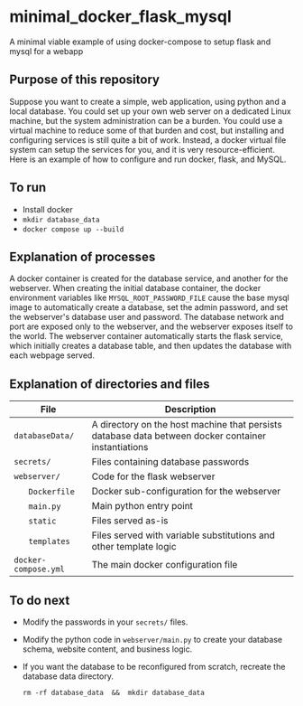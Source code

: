 # minimal_docker_flask_mysql
A minimal viable example of using docker-compose to setup flask and mysql for a webapp


## Purpose of this repository 

  Suppose you want to create a simple, web application, using python and a local database.
  You could set up your own web server on a dedicated Linux machine, but the system administration can be a burden.
  You could use a virtual machine to reduce some of that burden and cost, but installing and configuring services is still quite a bit of work.
  Instead, a docker virtual file system can setup the services for you, and it is very resource-efficient.
  Here is an example of how to configure and run docker, flask, and MySQL.


## To run

 * Install docker
 * `mkdir database_data`
 * `docker compose up --build`

 
## Explanation of processes
  
  A docker container is created for the database service, and another for the webserver.
  When creating the initial database container, the docker environment variables like `MYSQL_ROOT_PASSWORD_FILE` cause the base mysql image to automatically
  create a database, set the admin password, and set the webserver's database user and password.
  The database network and port are exposed only to the webserver, and the webserver exposes itself to the world.
  The webserver container automatically starts the flask service, which initially creates a database table,
  and then updates the database with each webpage served.


## Explanation of directories and files

| File | Description |
| --- | --- |
| `databaseData/`	 |  A directory on the host machine that persists database data between docker container instantiations |
| `secrets/`	|  Files containing database passwords |
| `webserver/`	|  Code for the flask webserver |
| &nbsp; &nbsp; &nbsp; `Dockerfile`	|  Docker sub-configuration for the webserver |
| &nbsp; &nbsp; &nbsp; `main.py`	 |  Main python entry point |
| &nbsp; &nbsp; &nbsp; `static`	|  Files served as-is |
| &nbsp; &nbsp; &nbsp; `templates`	 |  Files served with variable substitutions and other template logic |
| `docker-compose.yml`	|  The main docker configuration file |


## To do next

 * Modify the passwords in your `secrets/` files.
 * Modify the python code in `webserver/main.py` to create your database schema, website content, and business logic.
 * If you want the database to be reconfigured from scratch, recreate the database data directory.

    `rm -rf database_data  &&  mkdir database_data`


